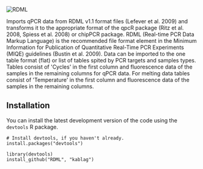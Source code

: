 ![RDML](https://github.com/kablag/RDML/blob/master/inst/RDML_logo.png)


Imports qPCR data from RDML v1.1 format files (Lefever et al. 2009) and 
transforms it to the appropriate format of the qpcR package (Ritz et al. 2008, 
Spiess et al. 2008) or chipPCR package. RDML (Real-time PCR Data Markup 
Language) is the recommended file format element in the Minimum Information for 
Publication of Quantitative Real-Time PCR Experiments (MIQE) guidelines (Bustin 
et al. 2009). Data can be imported to the one table format (flat) or list of 
tables spited by PCR targets and samples types. Tables consist of 'Cycles' in 
the first column and fluorescence data of the samples in the remaining columns 
for qPCR data. For melting data tables consist of 'Temperature' in the first 
column and fluorescence data of the samples in the remaining columns.

Installation
------------

You can install the latest development version of the code using the `devtools` R package.

```
# Install devtools, if you haven't already.
install.packages("devtools")

library(devtools)
install_github("RDML", "kablag")
```
